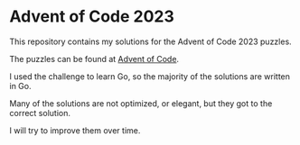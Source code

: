 # Advent of Code 2023

This repository contains my solutions for the Advent of Code 2023 puzzles.

The puzzles can be found at [Advent of Code](https://adventofcode.com/2023).

I used the challenge to learn Go, so the majority of the solutions are written in Go.

Many of the solutions are not optimized, or elegant, but they got to the correct solution.

I will try to improve them over time.